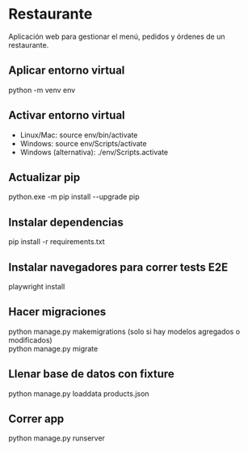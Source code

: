 # Restaurante
Aplicación web para gestionar el menú, pedidos y órdenes de un restaurante.

## Aplicar entorno virtual
python -m venv env

## Activar entorno virtual
- Linux/Mac: source env/bin/activate
- Windows: source env/Scripts/activate
- Windows (alternativa): ./env/Scripts.activate

## Actualizar pip
python.exe -m pip install --upgrade pip

## Instalar dependencias
pip install -r requirements.txt

## Instalar navegadores para correr tests E2E
playwright install

## Hacer migraciones
python manage.py makemigrations (solo si hay modelos agregados o modificados)  
python manage.py migrate

## Llenar base de datos con fixture
python manage.py loaddata products.json

## Correr app
python manage.py runserver
